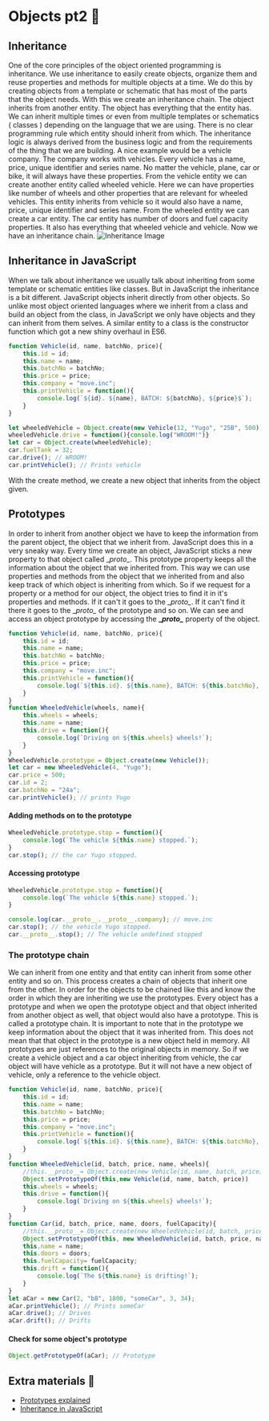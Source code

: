 # Objects pt2 &#x1F34E;
## Inheritance
One of the core principles of the object oriented programming is inheritance.  We use inheritance to easily create objects, organize them and reuse properties and methods for multiple objects at a time. We do this by creating objects from a template or schematic that has most of the parts that the object needs. With this we create an inheritance chain. The object inherits from another entity. The object has everything that the entity has. We can inherit multiple times or even from multiple templates or schematics ( classes ) depending on the language that we are using. There is no clear programming rule which entity should inherit from which. The inheritance logic is always derived from the business logic and from the requirements of the thing that we are building. A nice example would be a vehicle company. The company works with vehicles. Every vehicle has a name, price, unique identifier and series name. No matter the vehicle, plane, car or bike, it will always have these properties. From the vehicle entity we can create another entity called wheeled vehicle. Here we can have properties like number of wheels and other properties that are relevant for wheeled vehicles. This entity inherits from vehicle so it would also have a name, price, unique identifier and series name. From the wheeled entity we can create a car entity. The car entity has number of doors and fuel capacity properties. It also has everything that wheeled vehicle and vehicle. Now we have an inheritance chain. 
![Inheritance Image](https://github.com/sedc-codecademy/sedc7-04-ajs/blob/master/g2/Class10/inheritance.jpg?raw=true)
## Inheritance in JavaScript
When we talk about inheritance we usually talk about inheriting from some template or schematic entities like classes. But in JavaScript the inheritance is a bit different. JavaScript objects inherit directly from other objects. So unlike most object oriented languages where we inherit from a class and build an object from the class, in JavaScript we only have objects and they can inherit from them selves. A similar entity to a class is the constructor function which got a new shiny overhaul in ES6. 
```javascript
function Vehicle(id, name, batchNo, price){
	this.id = id;
	this.name = name;
	this.batchNo = batchNo;
	this.price = price;
	this.company = "move.inc";
	this.printVehicle = function(){
		console.log(`${id}. ${name}, BATCH: ${batchNo}, ${price}$`);
	}
}

let wheeledVehicle = Object.create(new Vehicle(12, "Yugo", "25B", 500));
wheeledVehicle.drive = function(){console.log("WROOM!")}
let car = Object.create(wheeledVehicle);
car.fuelTank = 32;
car.drive(); // WROOM!
car.printVehicle(); // Prints vehicle
```
With the create method, we create a new object that inherits from the object given. 

## Prototypes 
In order to inherit from another object we have to keep the information from the parent object, the object that we inherit from. JavaScript does this in a very sneaky way. Every time we create an object, JavaScript sticks a new property to that object called \__proto\__. This prototype property keeps all the information about the object that we inherited from. This way we can use properties and methods from the object that we inherited from and also keep track of which object is inheriting from which. So if we request for a property or a method for our object, the object tries to find it in it's properties and methods. If it can't it goes to the \__proto\__. If it can't find it there it goes to the \__proto\__ of the prototype and so on. We can see and access an object prototype by accessing the **\__proto\__** property of the object. 
```javascript
function Vehicle(id, name, batchNo, price){
	this.id = id;
	this.name = name;
	this.batchNo = batchNo;
	this.price = price;
	this.company = "move.inc";
	this.printVehicle = function(){
		console.log(`${this.id}. ${this.name}, BATCH: ${this.batchNo}, ${this.price}$`);
	}
}
function WheeledVehicle(wheels, name){
	this.wheels = wheels;
	this.name = name;
	this.drive = function(){
		console.log(`Driving on ${this.wheels} wheels!`);
	}
}
WheeledVehicle.prototype = Object.create(new Vehicle());
let car = new WheeledVehicle(4, "Yugo");
car.price = 500;
car.id = 2;
car.batchNo = "24a";
car.printVehicle(); // prints Yugo
```
#### Adding methods on to the prototype
```javascript
WheeledVehicle.prototype.stop = function(){
	console.log(`The vehicle ${this.name} stopped.`);
}
car.stop(); // the car Yugo stopped.
```

#### Accessing prototype
```javascript
WheeledVehicle.prototype.stop = function(){
	console.log(`The vehicle ${this.name} stopped.`);
}

console.log(car.__proto__.__proto__.company); // move.inc
car.stop(); // the vehicle Yugo stopped.
car.__proto__.stop(); // The vehicle undefined stopped
```

### The prototype chain
We can inherit from one entity and that entity can inherit from some other entity and so on. This process creates a chain of objects that inherit one from the other. In order for the objects to be chained like this and know the order in which they are inheriting we use the prototypes. Every object has a prototype and when we open the prototype object and that object inherited from another object as well, that object would also have a prototype. This is called a prototype chain. It is important to note that in the prototype we keep information about the object that it was inherited from. This does not mean that that object in the prototype is a new object held in memory. All prototypes are just references to the original objects in memory. So if we create a vehicle object and a car object inheriting from vehicle, the car object will have vehicle as a prototype. But it will not have a new object of vehicle, only a reference to the vehicle object.
```javascript
function Vehicle(id, name, batchNo, price){
	this.id = id;
	this.name = name;
	this.batchNo = batchNo;
	this.price = price;
	this.company = "move.inc";
	this.printVehicle = function(){
		console.log(`${this.id}. ${this.name}, BATCH: ${this.batchNo}, ${this.price}$`);
	}
}
function WheeledVehicle(id, batch, price, name, wheels){
	//this.__proto__= Object.create(new Vehicle(id, name, batch, price));
	Object.setPrototypeOf(this,new Vehicle(id, name, batch, price))
	this.wheels = wheels;
	this.drive = function(){
		console.log(`Driving on ${this.wheels} wheels!`);
	}
}
function Car(id, batch, price, name, doors, fuelCapacity){
	//this.__proto__= Object.create(new WheeledVehicle(id, batch, price, name, 4));
	Object.setPrototypeOf(this, new WheeledVehicle(id, batch, price, name, 4))
	this.name = name;
	this.doors = doors;
	this.fuelCapacity= fuelCapacity;
	this.drift = function(){
		console.log(`The ${this.name} is drifting!`);
	}
}
let aCar = new Car(2, "b8", 1800, "someCar", 3, 34);
aCar.printVehicle(); // Prints someCar
aCar.drive(); // Drives
aCar.drift(); // Drifts
```

#### Check for some object's prototype
```javascript
Object.getPrototypeOf(aCar); // Prototype
```

## Extra materials &#x1F4D9;
* [Prototypes explained](https://www.digitalocean.com/community/tutorials/understanding-prototypes-and-inheritance-in-javascript)
* [Inheritance in JavaScript](https://hackernoon.com/understanding-javascript-prototype-and-inheritance-d55a9a23bde2)
